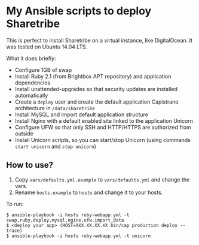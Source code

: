 # My Ansible scripts to deploy Sharetribe

This is perfect to install Sharetribe on a virtual instance, like DigitalOcean. It was tested on Ubuntu 14.04 LTS.

What it does briefly:

- Configure 1GB of swap
- Install Ruby 2.1 (from Brightbox APT repository) and application dependencies
- Install unattended-upgrades so that security updates are installed automatically
- Create a `deploy` user and create the default application Capistrano architecture in `/data/sharetribe`
- Install MySQL and import default application structure
- Install Nginx with a default enabled site linked to the application Unicorn
- Configure UFW so that only SSH and HTTP/HTTPS are authorized from outside
- Install Unicorn scripts, so you can start/stop Unicorn (using commands `start unicorn` and `stop unicorn`)

## How to use?

1. Copy <code>vars/defaults.yml.example</code> to <code>vars/defaults.yml</code> and change the vars.
2. Rename `hosts.example` to `hosts` and change it to your hosts.

To run:

    $ ansible-playbook -i hosts ruby-webapp.yml -t swap,ruby,deploy,mysql,nginx,ufw,import_data
    $ <deploy your app> (HOST=XXX.XX.XX.XX bin/cap production deploy --trace)
    $ ansible-playbook -i hosts ruby-webapp.yml -t unicorn
